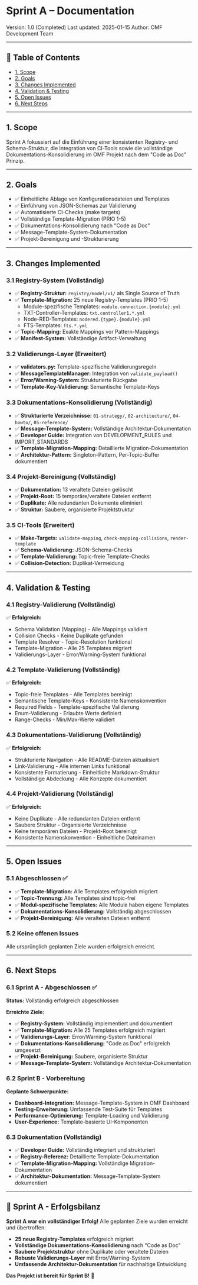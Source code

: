 # Sprint A – Documentation

Version: 1.0 (Completed)
Last updated: 2025-01-15
Author: OMF Development Team

---

## 📑 Table of Contents
- [1. Scope](#1-scope)
- [2. Goals](#2-goals)
- [3. Changes Implemented](#3-changes-implemented)
- [4. Validation & Testing](#4-validation--testing)
- [5. Open Issues](#5-open-issues)
- [6. Next Steps](#6-next-steps)

---

## 1. Scope
Sprint A fokussiert auf die Einführung einer konsistenten Registry- und Schema-Struktur,
die Integration von CI-Tools sowie die vollständige Dokumentations-Konsolidierung
im OMF Projekt nach dem "Code as Doc" Prinzip.

---

## 2. Goals
- ✅ Einheitliche Ablage von Konfigurationsdateien und Templates
- ✅ Einführung von JSON-Schemas zur Validierung
- ✅ Automatisierte CI-Checks (make targets)
- ✅ Vollständige Template-Migration (PRIO 1-5)
- ✅ Dokumentations-Konsolidierung nach "Code as Doc"
- ✅ Message-Template-System-Dokumentation
- ✅ Projekt-Bereinigung und -Strukturierung

---

## 3. Changes Implemented

### 3.1 Registry-System (Vollständig)
- ✅ **Registry-Struktur:** `registry/model/v1/` als Single Source of Truth
- ✅ **Template-Migration:** 25 neue Registry-Templates (PRIO 1-5)
  - Module-spezifische Templates: `module.connection.{module}.yml`
  - TXT-Controller-Templates: `txt.controller1.*.yml`
  - Node-RED-Templates: `nodered.{type}.{module}.yml`
  - FTS-Templates: `fts.*.yml`
- ✅ **Topic-Mapping:** Exakte Mappings vor Pattern-Mappings
- ✅ **Manifest-System:** Vollständige Artifact-Verwaltung

### 3.2 Validierungs-Layer (Erweitert)
- ✅ **validators.py:** Template-spezifische Validierungsregeln
- ✅ **MessageTemplateManager:** Integration von `validate_payload()`
- ✅ **Error/Warning-System:** Strukturierte Rückgabe
- ✅ **Template-Key-Validierung:** Semantische Template-Keys

### 3.3 Dokumentations-Konsolidierung (Vollständig)
- ✅ **Strukturierte Verzeichnisse:** `01-strategy/`, `02-architecture/`, `04-howto/`, `05-reference/`
- ✅ **Message-Template-System:** Vollständige Architektur-Dokumentation
- ✅ **Developer Guide:** Integration von DEVELOPMENT_RULES und IMPORT_STANDARDS
- ✅ **Template-Migration-Mapping:** Detaillierte Migration-Dokumentation
- ✅ **Architektur-Pattern:** Singleton-Pattern, Per-Topic-Buffer dokumentiert

### 3.4 Projekt-Bereinigung (Vollständig)
- ✅ **Dokumentation:** 13 veraltete Dateien gelöscht
- ✅ **Projekt-Root:** 15 temporäre/veraltete Dateien entfernt
- ✅ **Duplikate:** Alle redundanten Dokumente eliminiert
- ✅ **Struktur:** Saubere, organisierte Projektstruktur

### 3.5 CI-Tools (Erweitert)
- ✅ **Make-Targets:** `validate-mapping`, `check-mapping-collisions`, `render-template`
- ✅ **Schema-Validierung:** JSON-Schema-Checks
- ✅ **Template-Validierung:** Topic-freie Template-Checks
- ✅ **Collision-Detection:** Duplikat-Vermeidung

---

## 4. Validation & Testing

### 4.1 Registry-Validierung (Vollständig)
✅ **Erfolgreich:**
- Schema Validation (Mapping) - Alle Mappings validiert
- Collision Checks - Keine Duplikate gefunden
- Template Resolver - Topic-Resolution funktional
- Template-Migration - Alle 25 Templates migriert
- Validierungs-Layer - Error/Warning-System funktional

### 4.2 Template-Validierung (Vollständig)
✅ **Erfolgreich:**
- Topic-freie Templates - Alle Templates bereinigt
- Semantische Template-Keys - Konsistente Namenskonvention
- Required Fields - Template-spezifische Validierung
- Enum-Validierung - Erlaubte Werte definiert
- Range-Checks - Min/Max-Werte validiert

### 4.3 Dokumentations-Validierung (Vollständig)
✅ **Erfolgreich:**
- Strukturierte Navigation - Alle README-Dateien aktualisiert
- Link-Validierung - Alle internen Links funktional
- Konsistente Formatierung - Einheitliche Markdown-Struktur
- Vollständige Abdeckung - Alle Konzepte dokumentiert

### 4.4 Projekt-Validierung (Vollständig)
✅ **Erfolgreich:**
- Keine Duplikate - Alle redundanten Dateien entfernt
- Saubere Struktur - Organisierte Verzeichnisse
- Keine temporären Dateien - Projekt-Root bereinigt
- Konsistente Namenskonvention - Einheitliche Dateinamen

---

## 5. Open Issues

### 5.1 Abgeschlossen ✅
- ✅ **Template-Migration:** Alle Templates erfolgreich migriert
- ✅ **Topic-Trennung:** Alle Templates sind topic-frei
- ✅ **Modul-spezifische Templates:** Alle Module haben eigene Templates
- ✅ **Dokumentations-Konsolidierung:** Vollständig abgeschlossen
- ✅ **Projekt-Bereinigung:** Alle veralteten Dateien entfernt

### 5.2 Keine offenen Issues
Alle ursprünglich geplanten Ziele wurden erfolgreich erreicht.

---

## 6. Next Steps

### 6.1 Sprint A - Abgeschlossen ✅
**Status:** Vollständig erfolgreich abgeschlossen

**Erreichte Ziele:**
- ✅ **Registry-System:** Vollständig implementiert und dokumentiert
- ✅ **Template-Migration:** Alle 25 Templates erfolgreich migriert
- ✅ **Validierungs-Layer:** Error/Warning-System funktional
- ✅ **Dokumentations-Konsolidierung:** "Code as Doc" erfolgreich umgesetzt
- ✅ **Projekt-Bereinigung:** Saubere, organisierte Struktur
- ✅ **Message-Template-System:** Vollständige Architektur-Dokumentation

### 6.2 Sprint B - Vorbereitung
**Geplante Schwerpunkte:**
- **Dashboard-Integration:** Message-Template-System in OMF Dashboard
- **Testing-Erweiterung:** Umfassende Test-Suite für Templates
- **Performance-Optimierung:** Template-Loading und Validierung
- **User-Experience:** Template-basierte UI-Komponenten

### 6.3 Dokumentation (Vollständig)
- ✅ **Developer Guide:** Vollständig integriert und strukturiert
- ✅ **Registry-Referenz:** Detaillierte Template-Dokumentation
- ✅ **Template-Migration-Mapping:** Vollständige Migration-Dokumentation
- ✅ **Architektur-Dokumentation:** Message-Template-System dokumentiert

---

## 🎯 Sprint A - Erfolgsbilanz

**Sprint A war ein vollständiger Erfolg!** Alle geplanten Ziele wurden erreicht und übertroffen:

- **25 neue Registry-Templates** erfolgreich migriert
- **Vollständige Dokumentations-Konsolidierung** nach "Code as Doc"
- **Saubere Projektstruktur** ohne Duplikate oder veraltete Dateien
- **Robuste Validierungs-Layer** mit Error/Warning-System
- **Umfassende Architektur-Dokumentation** für nachhaltige Entwicklung

**Das Projekt ist bereit für Sprint B!** 🚀
